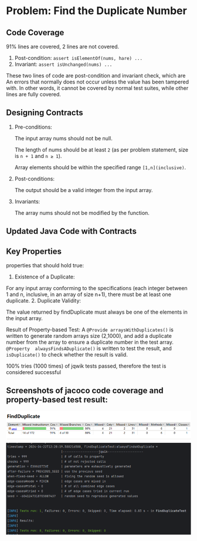 # Problem: Find the Duplicate Number
## Code Coverage
91% lines are covered, 2 lines are not covered.
1. Post-condition: `assert isElementOf(nums, hare) ...`
2. Invariant: `assert isUnchanged(nums) ...`

These two lines of code are post-condition and invariant check, which are An errors that normally does not occur unless the value has been tampered with.
In other words, it cannot be covered by normal test suites, while other lines are fully covered.

## Designing Contracts
1. Pre-conditions:

   The input array nums should not be null.
   
   The length of nums should be at least `2` (as per problem statement, size is `n + 1` and `n ≥ 1`).

   Array elements should be within the specified range `[1,n](inclusive)`.
2. Post-conditions:

   The output should be a valid integer from the input array.

3. Invariants:

   The array nums should not be modified by the function.

## Updated Java Code with Contracts

## Key Properties
properties that should hold true:
1. Existence of a Duplicate: 

For any input array conforming to the specifications (each integer between 1 and n, inclusive, in an array of size n+1), there must be at least one duplicate.
2. Duplicate Validity: 

The value returned by findDuplicate must always be one of the elements in the input array.

Result of Property-based Test:
A `@Provide arraysWithDuplicates()` is written to generate random arrays size (2,1000),
and add a duplicate number from the array to ensure a duplicate number in the test array.
`@Property  alwaysFindsADuplicate()` is written to test the result, and `isDuplicate()` to check whether the result is valid.

100% tries (1000 times) of jqwik tests passed, therefore the test is considered successful


## Screenshots of jacoco code coverage and property-based test result:
![Jacoco Coverage](coverage.png)
![Property-based test](property.png)